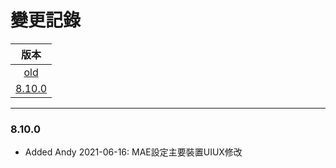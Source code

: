 變更記錄
===
| 版本 |
| :---: |
| [old](#old) |
| [8.10.0](#v8_10_0) |

***

### <a id='v8_10_0'></a>8.10.0
* Added Andy 2021-06-16: MAE設定主要裝置UIUX修改

 
<!-- 圖片 -->


<!-- 超連結 -->

